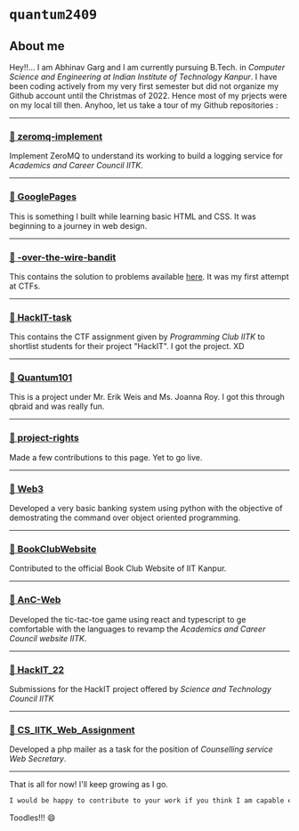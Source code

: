 # ```quantum2409```

## About me

Hey!!... I am Abhinav Garg and I am currently pursuing B.Tech. in _Computer Science and Engineering at Indian Institute of Technology Kanpur_. I have been coding actively from my very first semester but did not organize my Github account until the Christmas of 2022. Hence most of my prjects were on my local till then. Anyhoo, let us take a tour of my Github repositories :

---

### [🎯 zeromq-implement](https://github.com/quantum2409/zeromq-implement/)

Implement ZeroMQ to understand its working to build a logging service for _Academics and Career Council IITK_.

---

### [🎯 GooglePages](https://github.com/quantum2409/GooglePages)

This is something I built while learning basic HTML and CSS. It was beginning to a journey in web design.

---

### [🎯 -over-the-wire-bandit](https://github.com/quantum2409/-over-the-wire-bandit)

This contains the solution to problems available [here](https://overthewire.org/wargames/bandit/). It was my first attempt at CTFs.

---

### [🎯 HackIT-task](https://github.com/quantum2409/HackIT-task)

This contains the CTF assignment given by _Programming Club IITK_ to shortlist students for their project "HackIT". I got the project. XD

---

### [🎯 Quantum101](https://github.com/quantum2409/Quantum101)

This is a project under Mr. Erik Weis and Ms. Joanna Roy. I got this through qbraid and was really fun.

---

### [🎯 project-rights](https://github.com/quantum2409/project-rights)

Made a few contributions to this page. Yet to go live.

---

### [🎯 Web3](https://github.com/quantum2409/Web3)

Developed a very basic banking system using python with the objective of demostrating the command over object oriented programming.

---

### [🎯 BookClubWebsite](https://github.com/quantum2409/BookClubWebsite)

Contributed to the official Book Club Website of IIT Kanpur.

---

### [🎯 AnC-Web](https://github.com/quantum2409/AnC-Web)

Developed the tic-tac-toe game using react and typescript to ge comfortable with the languages to revamp the _Academics and Career Council website IITK_.

---

### [🎯 HackIT_22](https://github.com/quantum2409/HackIT_22)

Submissions for the HackIT project offered by _Science and Technology Council IITK_

---

### [🎯 CS_IITK_Web_Assignment](https://github.com/quantum2409/CS_IITK_Web_Assignment)

Developed a php mailer as a task for the position of _Counselling service Web Secretary_.

---

That is all for now! I'll keep growing as I go.

```md
I would be happy to contribute to your work if you think I am capable enough. Feel free to contact me on abhinav4437@gmail.com.
```

Toodles!!! 😄

<!-- - 👋 Hi, I’m @quantum2409
- 👀 I’m interested in ...
- 🌱 I’m currently learning ...
- 💞️ I’m looking to collaborate on ...
- 📫 How to reach me ... -->

<!---
quantum2409/quantum2409 is a ✨ special ✨ repository because its `README.md` (this file) appears on your GitHub profile.
You can click the Preview link to take a look at your changes.
--->
